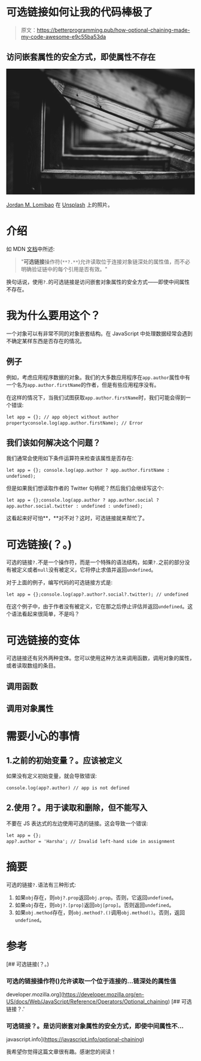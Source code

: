 # 可选链接如何让我的代码棒极了

> 原文：<https://betterprogramming.pub/how-optional-chaining-made-my-code-awesome-e9c55ba53da>

## 访问嵌套属性的安全方式，即使属性不存在

![](img/1f5b2e0b7d8616398f729426a0f099d3.png)

[Jordan M. Lomibao](https://unsplash.com/@jlcruz_photography?utm_source=medium&utm_medium=referral) 在 [Unsplash](https://unsplash.com?utm_source=medium&utm_medium=referral) 上的照片。

# 介绍

如 MDN [文档](https://developer.mozilla.org/en-US/docs/Web/JavaScript/Reference/Operators/Optional_chaining)中所述:

> "**可选链接**操作符(`**?.**`)允许读取位于连接对象链深处的属性值，而不必明确验证链中的每个引用是否有效。"

换句话说，使用`?.`的可选链接是访问嵌套对象属性的安全方式——即使中间属性不存在。

# 我为什么要用这个？

一个对象可以有非常不同的对象嵌套结构。在 JavaScript 中处理数据经常会遇到不确定某样东西是否存在的情况。

## 例子

例如，考虑应用程序数据的对象。我们的大多数应用程序在`app.author`属性中有一个名为`app.author.firstName`的作者，但是有些应用程序没有。

在这样的情况下，当我们试图获取`app.author.firstName`时，我们可能会得到一个错误:

```
let app = {}; // app object without author propertyconsole.log(app.author.firstName); // Error
```

## 我们该如何解决这个问题？

我们通常会使用如下条件运算符来检查该属性是否存在:

```
let app = {}; console.log(app.author ? app.author.firstName : undefined);
```

但是如果我们想读取作者的 Twitter 句柄呢？然后我们会继续写这个:

```
let app = {};console.log(app.author ? app.author.social ? app.author.social.twitter : undefined : undefined);
```

这看起来好可怕**，**对不对？这时，可选链接就来帮忙了。

# 可选链接(？。)

可选的链接`?.`不是一个操作符，而是一个特殊的语法结构，如果`?.`之前的部分没有被定义或者`null`没有被定义，它将停止求值并返回`undefined`。

对于上面的例子，编写代码的可选链接方式是:

```
let app = {};console.log(app?.author?.social?.twitter); // undefined
```

在这个例子中，由于作者没有被定义，它在那之后停止评估并返回`undefined`。这个语法看起来很简单，不是吗？

# 可选链接的变体

可选链接还有另外两种变体。您可以使用这种方法来调用函数，调用对象的属性，或者读取数组的条目。

## 调用函数

## 调用对象属性

# 需要小心的事情

## 1.之前的初始变量？。应该被定义

如果没有定义初始变量，就会导致错误:

```
console.log(app?.author) // app is not defined
```

## 2.使用？。用于读取和删除，但不能写入

不要在 JS 表达式的左边使用可选的链接。这会导致一个错误:

```
let app = {};  
app?.author = 'Harsha'; // Invalid left-hand side in assignment
```

# 摘要

可选的链接`?.`语法有三种形式:

1.  如果`obj`存在，则`obj?.prop`返回`obj.prop`。否则，它返回`undefined`。
2.  如果`obj`存在，则`obj?.[prop]`返回`obj[prop]`。否则返回`undefined`。
3.  如果`obj.method`存在，则`obj.method?.()`调用`obj.method()`。否则，返回`undefined`。

# 参考

[](https://developer.mozilla.org/en-US/docs/Web/JavaScript/Reference/Operators/Optional_chaining) [## 可选链接(？。)

### 可选的链接操作符()允许读取一个位于连接的…链深处的属性值

developer.mozilla.org](https://developer.mozilla.org/en-US/docs/Web/JavaScript/Reference/Operators/Optional_chaining) [](https://javascript.info/optional-chaining) [## 可选链接？.'

### 可选链接？。是访问嵌套对象属性的安全方式，即使中间属性不…

javascript.info](https://javascript.info/optional-chaining) 

我希望你觉得这篇文章很有趣。感谢您的阅读！